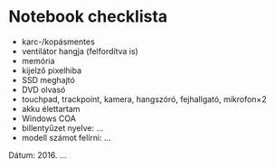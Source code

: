 # Notebook checklista

- karc-/kopásmentes
- ventilátor hangja (felfordítva is)
- memória
- kijelző pixelhiba
- SSD meghajtó
- DVD olvasó
- touchpad, trackpoint, kamera, hangszóró, fejhallgató, mikrofon×2
- akku élettartam
- Windows COA
- billentyűzet nyelve: ...
- modell számot felírni: ...

Dátum: 2016. ...
